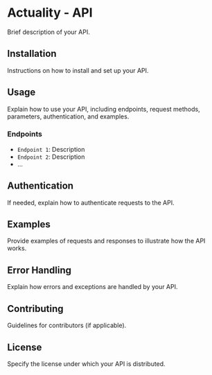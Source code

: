 # Actuality - API

Brief description of your API.

## Installation

Instructions on how to install and set up your API.

## Usage

Explain how to use your API, including endpoints, request methods, parameters, authentication, and examples.

### Endpoints

- `Endpoint 1`: Description
- `Endpoint 2`: Description
- ...

## Authentication

If needed, explain how to authenticate requests to the API.

## Examples

Provide examples of requests and responses to illustrate how the API works.

## Error Handling

Explain how errors and exceptions are handled by your API.

## Contributing

Guidelines for contributors (if applicable).

## License

Specify the license under which your API is distributed.
